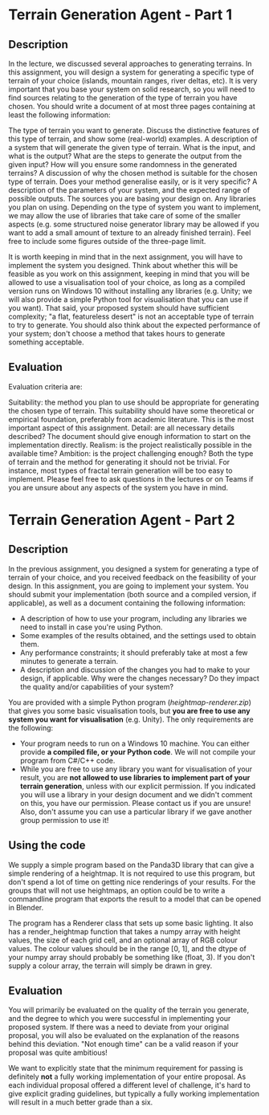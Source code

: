 # Terrain Generation Agent - Part 1

## Description

In the lecture, we discussed several approaches to generating terrains. In this assignment, you will design a system for generating a specific type of terrain of your choice (islands, mountain ranges, river deltas, etc). It is very important that you base your system on solid research, so you will need to find sources relating to the generation of the type of terrain you have chosen. You should write a document of at most three pages containing at least the following information:

The type of terrain you want to generate. Discuss the distinctive features of this type of terrain, and show some (real-world) examples.
A description of a system that will generate the given type of terrain. What is the input, and what is the output? What are the steps to generate the output from the given input? How will you ensure some randomness in the generated terrains?
A discussion of why the chosen method is suitable for the chosen type of terrain. Does your method generalise easily, or is it very specific?
A description of the parameters of your system, and the expected range of possible outputs.
The sources you are basing your design on.
Any libraries you plan on using. Depending on the type of system you want to implement, we may allow the use of libraries that take care of some of the smaller aspects (e.g. some structured noise generator library may be allowed if you want to add a small amount of texture to an already finished terrain).
Feel free to include some figures outside of the three-page limit.

It is worth keeping in mind that in the next assignment, you will have to implement the system you designed. Think about whether this will be feasible as you work on this assignment, keeping in mind that you will be allowed to use a visualisation tool of your choice, as long as a compiled version runs on Windows 10 without installing any libraries (e.g. Unity; we will also provide a simple Python tool for visualisation that you can use if you want). That said, your proposed system should have sufficient complexity; "a flat, featureless desert" is not an acceptable type of terrain to try to generate. You should also think about the expected performance of your system; don't choose a method that takes hours to generate something acceptable.

## Evaluation

Evaluation criteria are:

Suitability: the method you plan to use should be appropriate for generating the chosen type of terrain. This suitability should have some theoretical or empirical foundation, preferably from academic literature. This is the most important aspect of this assignment.
Detail: are all necessary details described? The document should give enough information to start on the implementation directly.
Realism: is the project realistically possible in the available time?
Ambition: is the project challenging enough? Both the type of terrain and the method for generating it should not be trivial. For instance, most types of fractal terrain generation will be too easy to implement.
Please feel free to ask questions in the lectures or on Teams if you are unsure about any aspects of the system you have in mind.


# Terrain Generation Agent - Part 2

## Description

In the previous assignment, you designed a system for generating a type of terrain of your choice, and you received feedback on the feasibility of your design. In this assignment, you are going to implement your system. You should submit your implementation (both source and a compiled version, if applicable), as well as a document containing the following information:

- A description of how to use your program, including any libraries we need to install in case you're using Python.
- Some examples of the results obtained, and the settings used to obtain them.
- Any performance constraints; it should preferably take at most a few minutes to generate a terrain.
- A description and discussion of the changes you had to make to your design, if applicable. Why were the changes necessary? Do they impact the quality and/or capabilities of your system?

You are provided with a simple Python program (*heightmap-renderer.zip*) that gives you some basic visualisation tools, but **you are free to use any system you want for visualisation** (e.g. Unity). The only requirements are the following:

- Your program needs to run on a Windows 10 machine. You can either provide **a compiled file, or your Python code**. We will not compile your program from C#/C++ code.
- While you are free to use any library you want for visualisation of your result, you are **not allowed to use libraries to implement part of your terrain generation**, unless with our explicit permission. If you indicated you will use a library in your design document and we didn't comment on this, you have our permission. Please contact us if you are unsure! Also, don't assume you can use a particular library if we gave another group permission to use it!

## Using the code

We supply a simple program based on the Panda3D library that can give a simple rendering of a heightmap. It is not required to use this program, but don't spend a lot of time on getting nice renderings of your results. For the groups that will not use heightmaps, an option could be to write a commandline program that exports the result to a model that can be opened in Blender.

The program has a Renderer class that sets up some basic lighting. It also has a render_heightmap function that takes a numpy array with height values, the size of each grid cell, and an optional array of RGB colour values. The colour values should be in the range [0, 1], and the dtype of your numpy array should probably be something like (float, 3). If you don't supply a colour array, the terrain will simply be drawn in grey.

## Evaluation

You will primarily be evaluated on the quality of the terrain you generate, and the degree to which you were successful in implementing your proposed system. If there was a need to deviate from your original proposal, you will also be evaluated on the explanation of the reasons behind this deviation. "Not enough time" can be a valid reason if your proposal was quite ambitious!

We want to explicitly state that the minimum requirement for passing is definitely **not** a fully working implementation of your entire proposal. As each individual proposal offered a different level of challenge, it's hard to give explicit grading guidelines, but typically a fully working implementation will result in a much better grade than a six.
